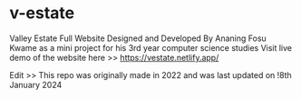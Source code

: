 # v-estate
 Valley Estate Full Website Designed and Developed By Ananing Fosu Kwame
 as a mini project for his 3rd year computer science studies
 Visit live demo of the website here >> https://vestate.netlify.app/

 Edit >> This repo was originally made in 2022 and was last updated on
         !8th January 2024


